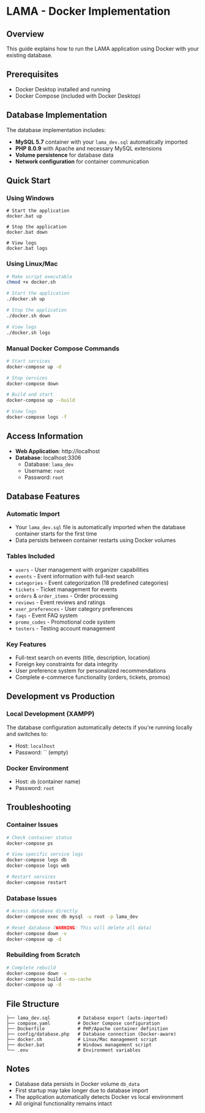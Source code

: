 # LAMA - Docker Implementation

## Overview
This guide explains how to run the LAMA application using Docker with your existing database.

## Prerequisites
- Docker Desktop installed and running
- Docker Compose (included with Docker Desktop)

## Database Implementation

The database implementation includes:
- **MySQL 5.7** container with your `lama_dev.sql` automatically imported
- **PHP 8.0.9** with Apache and necessary MySQL extensions
- **Volume persistence** for database data
- **Network configuration** for container communication

## Quick Start

### Using Windows
```batch
# Start the application
docker.bat up

# Stop the application
docker.bat down

# View logs
docker.bat logs
```

### Using Linux/Mac
```bash
# Make script executable
chmod +x docker.sh

# Start the application
./docker.sh up

# Stop the application
./docker.sh down

# View logs
./docker.sh logs
```

### Manual Docker Compose Commands
```bash
# Start services
docker-compose up -d

# Stop services
docker-compose down

# Build and start
docker-compose up --build

# View logs
docker-compose logs -f
```

## Access Information

- **Web Application**: http://localhost
- **Database**: localhost:3306
  - Database: `lama_dev`
  - Username: `root`
  - Password: `root`

## Database Features

### Automatic Import
- Your `lama_dev.sql` file is automatically imported when the database container starts for the first time
- Data persists between container restarts using Docker volumes

### Tables Included
- `users` - User management with organizer capabilities
- `events` - Event information with full-text search
- `categories` - Event categorization (18 predefined categories)
- `tickets` - Ticket management for events
- `orders` & `order_items` - Order processing
- `reviews` - Event reviews and ratings
- `user_preferences` - User category preferences
- `faqs` - Event FAQ system
- `promo_codes` - Promotional code system
- `testers` - Testing account management

### Key Features
- Full-text search on events (title, description, location)
- Foreign key constraints for data integrity
- User preference system for personalized recommendations
- Complete e-commerce functionality (orders, tickets, promos)

## Development vs Production

### Local Development (XAMPP)
The database configuration automatically detects if you're running locally and switches to:
- Host: `localhost`
- Password: `` (empty)

### Docker Environment
- Host: `db` (container name)
- Password: `root`

## Troubleshooting

### Container Issues
```bash
# Check container status
docker-compose ps

# View specific service logs
docker-compose logs db
docker-compose logs web

# Restart services
docker-compose restart
```

### Database Issues
```bash
# Access database directly
docker-compose exec db mysql -u root -p lama_dev

# Reset database (WARNING: This will delete all data)
docker-compose down -v
docker-compose up -d
```

### Rebuilding from Scratch
```bash
# Complete rebuild
docker-compose down -v
docker-compose build --no-cache
docker-compose up -d
```

## File Structure
```
├── lama_dev.sql          # Database export (auto-imported)
├── compose.yaml          # Docker Compose configuration
├── Dockerfile            # PHP/Apache container definition
├── config/database.php   # Database connection (Docker-aware)
├── docker.sh             # Linux/Mac management script
├── docker.bat            # Windows management script
└── .env                  # Environment variables
```

## Notes
- Database data persists in Docker volume `db_data`
- First startup may take longer due to database import
- The application automatically detects Docker vs local environment
- All original functionality remains intact
